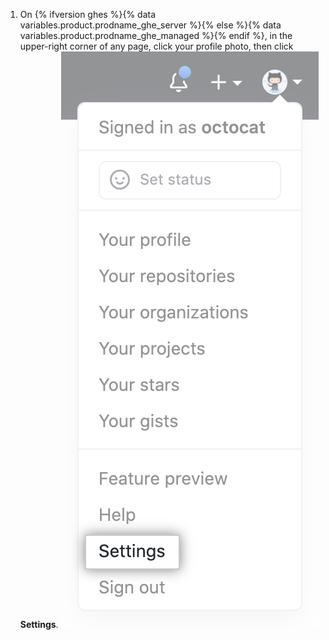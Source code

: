 1. On {% ifversion ghes %}{% data variables.product.prodname_ghe_server %}{% else %}{% data variables.product.prodname_ghe_managed %}{% endif %}, in the upper-right corner of any page, click your profile photo, then click **Settings**. ![Symbol „Settings" (Einstellungen) auf der Benutzerleiste](/assets/images/help/settings/userbar-account-settings.png)
